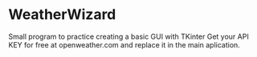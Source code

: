 # WeatherWizard
Small program to practice creating a basic GUI with TKinter
Get your API KEY for free at openweather.com and replace it in the main aplication.
